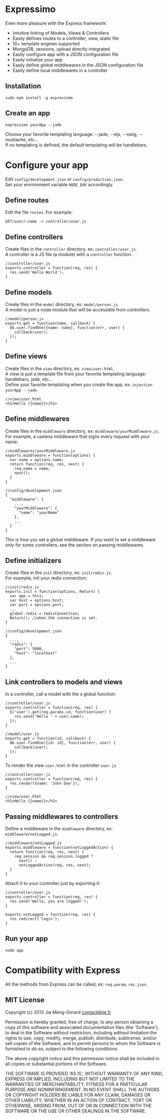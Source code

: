 # Expressimo

Even more pleasure with the Express framework:
- Intuitive linking of Models, Views & Controllers
- Easily defines routes to a controller, view, static file
- 10+ template engines supported
- MongoDB, sessions, upload directly integrated
- Easily configure app with a JSON configuration file
- Easily initialize your app
- Easily define global middlewares in the JSON configuration file
- Easily define local middlewares in a controller


## Installation

    sudo npm install -g expressimo

## Create an app

    expressimo yourApp --jade

Choose your favorite templating language: --jade, --ejs, --swig, --mustache, etc...  
If no templating is defined, the default templating will be handlebars.

# Configure your app

Edit `config/development.json` or `config/production.json`.   
Set your environment variable `NODE_ENV` accordingly. 

## Define routes

Edit the file `routes`. For example:

    GET/user/:name -> controller/user.js
    
## Define controllers

Create files in the `controller` directory, ex: `controller/user.js`.  
A controller is a JS file (a module) with a `controller` function.

    //controller/user.js
    exports.controller = function(req, res) {
      res.send('Hello World');
    }

## Define models

Create files in the `model` directory, ex: `model/person.js`.  
A model is just a node module that will be accessible from controllers.

    //model/person.js
    exports.get = function(name, callback) {
      db.user.findOne({name: name}, function(err, user) {
        callback(user);
      });
    }

## Define views

Create files in the `view` directory, ex: `view/user.html`.     
A view is just a template file from your favorite templating language: handlebars, jade, etc...  
Define your favorite templating when you create the app, ex: `injection yourApp --jade`.

    //view/user.html
    <h1>Hello {{name}}</h1>

## Define middlewares

Create files in the `middleware` directory, ex: `middleware/yourMiddleware.js`.  
For example, a useless middleware that signs every request with your name:

    //middlewares/yourMiddleware.js
    exports.middleware = function(options) {
      var name = options.name;
      return function(req, res, next) {
        req.name = name;
        next();
      }
    }

    //config/development.json
    {
      "middleware": {
        ...,
        "yourMiddleware": {
          "name": "yourName"
        },
        ...
      }
    }

This is how you set a global middleware. 
If you want to set a middleware only for some controllers, see the section on passing middlewares.

## Define initializers

Create files in the `init` directory, ex: `init/redis.js`.  
For example, init your redis connection:
    
    //init/redis.js
    exports.init = function(options, Return) {
      var app = this;
      var host = options.host;
      var port = options.port;
      ...
      global.redis = redisConnection;
      Return(); //when the connection is set. 
    }

    //config/development.json
    {
      ...,
      "redis": {
        "port": 5000,
        "host": "localhost"
      },
      ...
    }

## Link controllers to models and views

In a controller, call a model with the `$` global function:

    //controller/user.js
    exports.controller = function(req, res) {
      $('user').get(req.params.id, function(user) {
        res.send('Hello ' + user.name);
      });
    }

    //model/user.js
    exports.get = function(id, callback) {
      db.user.findOne({id: id}, function(err, user) {
        callback(user);
      });
    }

To render the view `user.html` in the controller `user.js`

    //controller/user.js
    exports.controller = function(req, res) {
      res.render({name: 'John Doe'});
    }

    //view/user.html
    <h1>Hello {{name}}</h1>


## Passing middlewares to controllers

  Define a middleware in the `middleware` directory, ex: `middleware/notLogged.js`.

    //middleware/notLogged.js
    exports.middleware = function(notLoggedAction) {
      return function(req, res, next) {
        req.session && req.session.logged ?
          next() :
          notLoggedAction(req, res, next);
      }
    }

  Attach it to your controller just by exporting it:

    //controller/user.js
    exports.controller = function(req, res) {
      res.send('Hello, you are logged!');
    }

    exports.notLogged = function(req, res) {
      res.redirect('login');
    }

## Run your app

    node app


# Compatibility with Express

All the methods from Express can be called, ex: `req.param`, `res.json`.


## MIT License 

Copyright (c) 2013 Jie Meng-Gerard <contact@jie.fr>

Permission is hereby granted, free of charge, to any person obtaining
a copy of this software and associated documentation files (the
'Software'), to deal in the Software without restriction, including
without limitation the rights to use, copy, modify, merge, publish,
distribute, sublicense, and/or sell copies of the Software, and to
permit persons to whom the Software is furnished to do so, subject to
the following conditions:

The above copyright notice and this permission notice shall be
included in all copies or substantial portions of the Software.

THE SOFTWARE IS PROVIDED 'AS IS', WITHOUT WARRANTY OF ANY KIND,
EXPRESS OR IMPLIED, INCLUDING BUT NOT LIMITED TO THE WARRANTIES OF
MERCHANTABILITY, FITNESS FOR A PARTICULAR PURPOSE AND NONINFRINGEMENT.
IN NO EVENT SHALL THE AUTHORS OR COPYRIGHT HOLDERS BE LIABLE FOR ANY
CLAIM, DAMAGES OR OTHER LIABILITY, WHETHER IN AN ACTION OF CONTRACT,
TORT OR OTHERWISE, ARISING FROM, OUT OF OR IN CONNECTION WITH THE
SOFTWARE OR THE USE OR OTHER DEALINGS IN THE SOFTWARE.